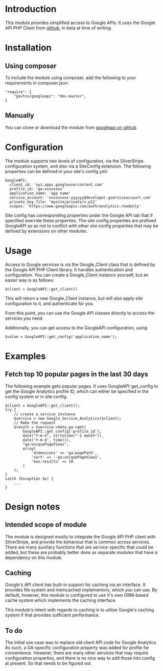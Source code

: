 # Introduction

This module provides simplified access to Google APIs. It uses the
Google API PHP Client from
[github](https://github.com/google/google-api-php-client), in beta at time of writing.

# Installation

## Using composer

To include the module using composer, add the following to your requirements in composer.json:

    "require": {
        "govtnz/googleapi": "dev-master",
    }

## Manually

You can clone or download the module from [googleapi on github](https://github.com/govtnz/silverstripe-googleapi).

# Configuration

The module supports two levels of configuration, via the SilverStripe configuration system, and also via a SiteConfig extension. The following properties can be defined in your site's config.yml:

    GoogleAPI:
      client_id: 'xyz.apps.googleusercontent.com'
      profile_id: 'ga:xxxxxxxx'
      application_name: 'app name'
      service_account: 'xxxxxxxxx-yyyyyy@developer.gserviceaccount.com'
      private_key_file: 'mysite/private/x.p12'
      scopes: 'https://www.googleapis.com/auth/analytics.readonly'

Site config has corresponding properties under the Google API tab that if specified override these properties. The site config properties are prefixed GoogleAPI so as not to conflict with other site config properties that may be defined by extensions on other modules.

# Usage

Access to Google services is via the Google_Client class that is defined by the Google API PHP Client library. It handles authentication and configuration. You can create a Google_Client instance yourself, but an easier way is as follows:

    $client = GoogleAPI::get_client()

This will return a new Google_Client instance, but will also apply site configuration to it, and authenticate for you.

From this point, you can use the Google API classes directly to access the services you need.

Additionally, you can get access to the GoogleAPI configuration, using

    $value = GoogleAPI::get_config('application_name');

# Examples

## Fetch top 10 popular pages in the last 30 days

The following example gets popular pages. It uses GoogleAPI::get_config to get the Google Analytics profile ID, which can either be specified in the config system or in site config.

    $client = GoogleAPI::get_client();
    try {
        // create a service instance
        $service = new Google_Service_Analytics($client);
        // Make the request
        $result = $service->data_ga->get(
            GoogleAPI::get_config('profile_id'),
            date("Y-m-d", strtotime("-1 month")),
            date('Y-m-d', time()),
            "ga:uniquePageViews",
            array(
                'dimensions' => 'ga:pagePath',
                'sort' => '-ga:uniquePageViews',
                'max-results' => 10
            )
        );
    }
    catch (Exception $e) {
        ...
    }

# Design notes

## Intended scope of module

The module is designed mostly to integrate the Google API PHP client with SilverStripe, and provide the behaviour that is common across services. There are many auxiliary functions that are service-specific that could be added, but these are probably better done as separate modules that have a dependency on this module.

## Caching 

Google's API client has built-in support for caching via an interface. It provides file system and memcached implementors, which you can use. By default,
however, this module is configured to use it's own ORM-based cache system which implements the caching interface.

This module's intent with regards to caching is to utilise Google's caching system if that provides sufficient performance.

## To do

The initial use case was to replace old client API code for Google Analytics. As such, a GA-specific configuration property was added for profile for convenience. However, there are many other services that may require configuration properties, and there is no nice way to add those into config at present. So that needs to be figured out.
